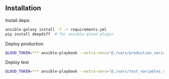 ## Installation

Install deps:
```bash
ansible-galaxy install -f -r requirements.yml
pip install deepdiff  # for ansible-qloud plugin
```

Deploy production
```bash
QLOUD_TOKEN=*** ansible-playbook --extra-vars="@./vars/production_variables.yml" production_playbook.yml
```

Deploy test
```bash
QLOUD_TOKEN=*** ansible-playbook --extra-vars="@./vars/test_variables.yml" test_playbook.yml
```
